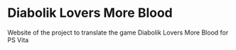 # Diabolik Lovers More Blood
Website of the project to translate the game Diabolik Lovers More Blood for PS Vita
